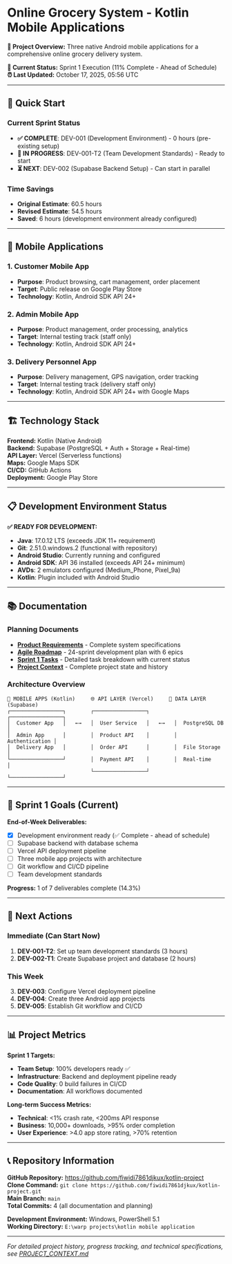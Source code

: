 # Online Grocery System - Kotlin Mobile Applications

**🎯 Project Overview:** Three native Android mobile applications for a comprehensive online grocery delivery system.

**📅 Current Status:** Sprint 1 Execution (11% Complete - Ahead of Schedule)  
**⏰ Last Updated:** October 17, 2025, 05:56 UTC

---

## 🚀 Quick Start

### **Current Sprint Status**
- **✅ COMPLETE**: DEV-001 (Development Environment) - 0 hours (pre-existing setup)
- **🔄 IN PROGRESS**: DEV-001-T2 (Team Development Standards) - Ready to start
- **⏳ NEXT**: DEV-002 (Supabase Backend Setup) - Can start in parallel

### **Time Savings**
- **Original Estimate**: 60.5 hours
- **Revised Estimate**: 54.5 hours
- **Saved**: 6 hours (development environment already configured)

---

## 📱 Mobile Applications

### **1. Customer Mobile App**
- **Purpose**: Product browsing, cart management, order placement
- **Target**: Public release on Google Play Store
- **Technology**: Kotlin, Android SDK API 24+

### **2. Admin Mobile App**
- **Purpose**: Product management, order processing, analytics
- **Target**: Internal testing track (staff only)
- **Technology**: Kotlin, Android SDK API 24+

### **3. Delivery Personnel App**
- **Purpose**: Delivery management, GPS navigation, order tracking
- **Target**: Internal testing track (delivery staff only)
- **Technology**: Kotlin, Android SDK API 24+ with Google Maps

---

## 🏗️ Technology Stack

**Frontend:** Kotlin (Native Android)  
**Backend:** Supabase (PostgreSQL + Auth + Storage + Real-time)  
**API Layer:** Vercel (Serverless functions)  
**Maps:** Google Maps SDK  
**CI/CD:** GitHub Actions  
**Deployment:** Google Play Store

---

## 📋 Development Environment Status

**✅ READY FOR DEVELOPMENT:**
- **Java**: 17.0.12 LTS (exceeds JDK 11+ requirement)
- **Git**: 2.51.0.windows.2 (functional with repository)
- **Android Studio**: Currently running and configured
- **Android SDK**: API 36 installed (exceeds API 24+ minimum)
- **AVDs**: 2 emulators configured (Medium_Phone, Pixel_9a)
- **Kotlin**: Plugin included with Android Studio

---

## 📚 Documentation

### **Planning Documents**
- **[Product Requirements](product%20requirement%20docs.txt)** - Complete system specifications
- **[Agile Roadmap](Agile_Roadmap.md)** - 24-sprint development plan with 6 epics
- **[Sprint 1 Tasks](Sprint_1_Task_Breakdown.md)** - Detailed task breakdown with current status
- **[Project Context](PROJECT_CONTEXT.md)** - Complete project state and history

### **Architecture Overview**
```
📱 MOBILE APPS (Kotlin)     🌐 API LAYER (Vercel)     💾 DATA LAYER (Supabase)
┌─────────────────┐        ┌─────────────────┐        ┌─────────────────┐
│  Customer App   │   ←→   │  User Service   │   ←→   │  PostgreSQL DB  │
│  Admin App      │        │  Product API    │        │  Authentication │
│  Delivery App   │        │  Order API      │        │  File Storage   │
└─────────────────┘        │  Payment API    │        │  Real-time      │
                           └─────────────────┘        └─────────────────┘
```

---

## 🎯 Sprint 1 Goals (Current)

**End-of-Week Deliverables:**
- [x] Development environment ready (✅ Complete - ahead of schedule)
- [ ] Supabase backend with database schema
- [ ] Vercel API deployment pipeline
- [ ] Three mobile app projects with architecture
- [ ] Git workflow and CI/CD pipeline
- [ ] Team development standards

**Progress:** 1 of 7 deliverables complete (14.3%)

---

## 🚀 Next Actions

### **Immediate (Can Start Now)**
1. **DEV-001-T2**: Set up team development standards (3 hours)
2. **DEV-002-T1**: Create Supabase project and database (2 hours)

### **This Week**
3. **DEV-003**: Configure Vercel deployment pipeline
4. **DEV-004**: Create three Android app projects
5. **DEV-005**: Establish Git workflow and CI/CD

---

## 📊 Project Metrics

**Sprint 1 Targets:**
- **Team Setup**: 100% developers ready ✅ 
- **Infrastructure**: Backend and deployment pipeline ready
- **Code Quality**: 0 build failures in CI/CD
- **Documentation**: All workflows documented

**Long-term Success Metrics:**
- **Technical**: <1% crash rate, <200ms API response
- **Business**: 10,000+ downloads, >95% order completion
- **User Experience**: >4.0 app store rating, >70% retention

---

## 📞 Repository Information

**GitHub Repository:** https://github.com/fiwidi7861djkux/kotlin-project  
**Clone Command:** `git clone https://github.com/fiwidi7861djkux/kotlin-project.git`  
**Main Branch:** `main`  
**Total Commits:** 4 (all documentation and planning)

**Development Environment:** Windows, PowerShell 5.1  
**Working Directory:** `E:\warp projects\kotlin mobile application`

---

*For detailed project history, progress tracking, and technical specifications, see [PROJECT_CONTEXT.md](PROJECT_CONTEXT.md)*